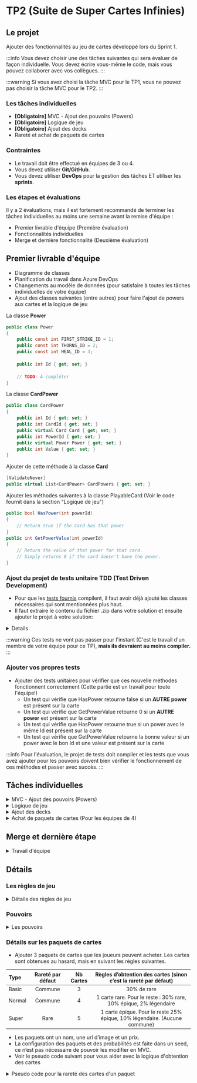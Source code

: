 # TP2 (Suite de Super Cartes Infinies)

## Le projet
Ajouter des fonctionnalités au jeu de cartes développé lors du Sprint 1.

:::info
Vous devez choisir une des tâches suivantes qui sera évaluer de façon individuelle. Vous devez écrire vous-même le code, mais vous pouvez collaborer avec vos collègues.
:::

:::warning
Si vous avez choisi la tâche MVC pour le TP1, vous ne pouvez pas choisir la tâche MVC pour le TP2.
:::

### Les tâches individuelles
- **\[Obligatoire\]** MVC - Ajout des pouvoirs (Powers)
- **\[Obligatoire\]** Logique de jeu
- **\[Obligatoire\]** Ajout des decks
- Rareté et achat de paquets de cartes

### Contraintes
- Le travail doit être effectué en équipes de 3 ou 4.
- Vous devez utiliser **Git/GitHub**.
- Vous devez utiliser **DevOps** pour la gestion des tâches ET utiliser les **sprints**.

### Les étapes et évaluations
Il y a 2 évaluations, mais il est fortement recommandé de terminer les tâches individuelles au moins une semaine avant la remise d'équipe :
- Premier livrable d'équipe (Première évaluation)
- Fonctionnalités individuelles
- Merge et dernière fonctionnalité (Deuxième évaluation)

## Premier livrable d'équipe
- Diagramme de classes
- Planification du travail dans Azure DevOps 
- Changements au modèle de données (pour satisfaire à toutes les tâches individuelles de votre équipe)
- Ajout des classes suivantes (entre autres) pour faire l'ajout de powers aux cartes et la logique de jeu

La classe **Power**
```csharp
public class Power
{
    public const int FIRST_STRIKE_ID = 1;
    public const int THORNS_ID = 2;
    public const int HEAL_ID = 3;

    public int Id { get; set; }

    // TODO: À compléter
}
```

La classe **CardPower**
```csharp
public class CardPower
{
    public int Id { get; set; }
    public int CardId { get; set; }
    public virtual Card Card { get; set; }
    public int PowerId { get; set; }
    public virtual Power Power { get; set; }
    public int Value { get; set; }
}
```

Ajouter de cette méthode à la classe **Card**
```csharp
[ValidateNever]
public virtual List<CardPower> CardPowers { get; set; }
```

Ajouter les méthodes suivantes à la classe PlayableCard (Voir le code fournit dans la section "Logique de jeu")
```csharp
public bool HasPower(int powerId)
{
    // Return true if the Card has that power
}
public int GetPowerValue(int powerId)
{
    // Return the value of that power for that card. 
    // Simply returns 0 if the card doesn't have the power.
}
```

### Ajout du projet de tests unitaire TDD (Test Driven Development)

- Pour que les [tests fournis](https://cegepedouardmontpetit.sharepoint.com/:u:/s/CMT420InformatiqueComitesCours-5W5/ETZ9RkBd_XxLulRU65bykOgBoy1J2h18KbqpFUgoup1J2w?e=IKFuWa) compilent, il faut avoir déjà ajouté les classes nécessaires qui sont mentionnées plus haut.
- Il faut extraire le contenu du fichier .zip dans votre solution et ensuite ajouter le projet à votre solution:

<details>
![alt text](image-3.png)
</details>

:::warning
Ces tests ne vont pas passer pour l'instant (C'est le travail d'un membre de votre équipe pour ce TP), **mais ils devraient au moins compiler.**
:::

### Ajouter vos propres tests

- Ajouter des tests unitaires pour vérifier que ces nouvelle méthodes fonctionnent correctement (Cette partie est un travail pour toute l'équipe!)
    - Un test qui vérifie que HasPower retourne false si un **AUTRE power** est présent sur la carte
    - Un test qui vérifie que GetPowerValue retourne 0 si un **AUTRE power** est présent sur la carte
    - Un test qui vérifie que HasPower retourne true si un power avec le même Id est présent sur la carte
    - Un test qui vérifie que GetPowerValue retourne la bonne valeur si un power avec le bon Id et une valeur est présent sur la carte

:::info
Pour l'évaluation, le projet de tests doit compiler et les tests que vous avez ajouter pour les pouvoirs doivent bien vérifier le fonctionnement de ces méthodes et passer avec succès.
:::

## Tâches individuelles
<details>
    <summary>MVC - Ajout des pouvoirs (Powers)</summary>

**Partie .Net:**
    - Les cartes peuvent avoir un certains nombres de pouvoirs.
    - Un pouvoir a un nom, une description et un icône.
    - Quand une carte possède un pouvoir, il peut y avoir une valeur entière en plus de la relation (Voir les pouvoirs dans les [règles de jeu](#les-règles-de-jeu))
    - Utiliser les Ids de pouvoirs de la classe Power dans votre seed et dans vos MatchEvents
    - Pouvoir associer les pouvoirs aux cartes dans le menu **Edit** (MVC)
        - Voir la liste des pouvoirs d'une carte et pouvoir les retirer un à un
        - Pouvoir ajouter un nouveau pouvoir avec une valeur entière
    - Afficher les pouvoirs (nom et valeur) des cartes dans l'index de cartes dans une nouvelle colonne
    - Ajouter les pouvoirs dans le seed

**Partie Angular:**
    - Voir les pouvoirs avec leur valeur sur les cartes sur le client, dans tous les endroits (Mes cartes, magasin, pendant une partie, etc)
    - Animer les pouvoirs en cliquant sur une carte dans Mes Cartes (Afficher l'icône du pouvoir sur la carte pendant 2 secondes)
        - Afficher les pouvoirs un après l'autre si il y en a plusieurs
        - Note: On fait ça pour tester les animations et être prêt à les afficher pendant un match
</details>

<details>
    <summary>Logique de jeu</summary>
    - Faire passer les tests de TDD (Voir les [règles de jeu](#les-règles-de-jeu))

L'event **PlayCardEvent**
```csharp
public class PlayCardEvent : MatchEvent
{
    // TODO: Ajouter tout ce qui manque
    public PlayCardEvent(MatchPlayerData currentPlayerData, MatchPlayerData opposingPlayerData, int playableCardId)
    {
    }
}
```
    - IMPORTANT: Il faut ajouter un pouvoir de votre choix. Si vous n'êtes pas certain ou si vous manquez d'inspiration, demandez à votre enseignant!
    - Il faut écrire des tests pour **le pouvoir au choix** et ils doivent également passer avec succès
    - IMPORTANT: En écrivant la logique de jeu, il faut utiliser des MatchEvents. Ces MatchsEvents vont être utilisés pour rejouer les changements sur le client.
    - Il faut donc au moint un MatchEvent pour **chaque pouvoir**, mais également un lorsqu'une carte **attaque, reçoit des dégâts ou meurt**.
    - Conseil: Ajoutez également un **CardActivationEvent**, ce sera un bon endroit pour gérer le combat et vérifier les pouvoirs d'une carte et les déclencher
    - Conseil: Utilisez les méthodes **HasPower** et **GetPowerValue** que vous avez ajouté à PlayableCard pour écrire la logique de jeu.
:::warning
    La gestion des événements sur le client est la responsabilité de toute l'équipe une fois que les parties individuelles ont été regroupées
:::
    - Le diagramme suivant donne une façon de faire pour gérer les events lors d'un combat. Le CardActivationEvent est un bon event pour inclure la logique de plusieurs pouvoirs, comme Heal.
    - Dans le diagramme, on peut voir que les CardDamageEvent des attaques sont directement sous l'event CardActivationEvent. Si vous préférez ajouter un AttackEvent qui s'occupe de gérer les dégâts d'attaque que se font les deux cartes, c'est une bonne idée.

    |![Alt text](/img/tps/tp2/image.png)|
    |-|

    |![alt text](image-4.png)|
    |-|



</details>

<details>
    <summary>Ajout des decks</summary>
    - Un deck a un nom en plus de contenir des cartes (les cartes qu'un joueur possède)
    - Lors du register, un deck qui se nomme "Depart" est créé automatiquement avec toutes les cartes du joueur. (C'est le deck courant du joueur)
    - Une même carte peut faire partie de plusieurs decks. (Les decks sont indépendants les uns des autres)
    - Si j'ai une copie (1 entrée OwnedCard) pour une carte, je peux la mettre au maximum une fois dans un deck. Si j'en ai N, je peux en ajouter N.
        - Donc quand j'ajoute une carte à un deck, je dois proposer à l'usager **SES** cartes qui ne sont **PAS** déjà dans **CE** deck.
    - Configuration MVC:
        - Nombre max de decks
        - Nombre max de cartes dans un deck
    - Client:
        - Afficher la liste des decks d'un joueur dans une section "Mes Decks"
        - Pouvoir créer un nouveau deck avec un nom au choix (en respectant la limite de decks de la configuration)
        - Pouvoir effacer un deck, si ce n'est pas le deck courant (On n'efface jamais de owned cards ou cards!)
        - Pouvoir ajouter et retirer une carte à un deck existant (en respectant la limite de carte de la configuration)
            - Assurez-vous de trier les cartes du joueur pour faciliter la sélection
        - Pouvoir rendre un deck courant
        - Doit etre impossible d'effacer le deck courant (vérification serveur)
    - Le code serveur doit être mis dans un service que vous devez créer.
    - Ajouter des tests unitaires pour le nouveaux service. Avec au minimum les tests suivants:
        - Tester la création d'un Deck
        - Tester la suppression d'un Deck
        - Tester l'**impossibilité** d'effacer un Deck qui n'est PAS au Player
        - Tester l'ajout d'une carte à un Deck (et l'impossibilité si la carte ET le Deck ne sont pas au Player)
        - Tester le retrait d'une carte d'un Deck (et l'impossibilité si le Deck n'est pas au Player)
    - Seul les cartes du Deck courant sont disponibles lors d’une partie. (Ce sont les cartes qui vont remplir le CardsPile du match pour ce joueur)
        - Changer le démarrage d'un Match pour utiliser les cartes du deck courrant

</details>

<details>
    <summary>Achat de paquets de cartes (Pour les équipes de 4)</summary>
    
    **Résumé:** Les joueurs peuvent acheter des paquets de cartes (Pack) avec une monnaie virtuelle dans le jeu.
    - Ajouter une rareté aux cartes. Il doit y avoir 4 niveaux: (Utilisé un enum)
        - Commune (Gris)
        - Rare (Vert)
        - Épique (Mauve)
        - Légendaire (Orange)
    - Ajouter la possibilité de voir et changer la rareté d’une carte en MVC.
    - Modifier le seed des cartes avec au moins 2 cartes pour chaque rareté.
    - Sur le client, il faut afficher un code de couleur sur les cartes pour pouvoir voir leur rareté. Une option simple c’est de modifier la couleur de fond du titre.
    - Tâche MVC de configuration de la monnaie virtuelle:
        - Reçue à la création du compte
        - Reçue après une victoire
        - Reçue après une défaite (plus petit montant)
    - Sur le client
        - Afficher la monnaie virtuelle du joueur dans la barre de menu au haut de l'écran.
        - Afficher la monnaie gagné dans le menu de victoire/défaite.
        - Afficher les différents paquets que le joueur peut acheter. 
        - Afficher l'ouverture de paquet sur le client avec un dialogue (qui affiche les cartes reçues)
    - Voir la [section sur les paquets de cartes](#détails-sur-les-paquets-de-cartes)
    - Le code serveur doit être mis dans un service que vous devez créer.
    - Ajouter des tests unitaires pour le nouveau service. Avec au minimum les tests suivants:
        - Vérifier que lorsque j'achète un paquet, je reçois le bon nombre de cartes et dépense la bonne quantité d'argent
        - Vérifier que je ne peux pas acheter un paquet si je n'ai pas assez d'argent
        - Vérifier que les cartes obtenus par le deck **le plus cher** ne sont **PAS communes** et qu'**au moins une carte** est épique.
        :::warning
        C'est assez complexe de tester la rareté des cartes, car il y a un élément aléatoire. On va voir dans une séance future l'utilisation de Mocks pour ce genre de cas. Pour l'instant, ce n'est pas nécessaire de tester la rareté des cartes obtenus aléatoirement.
        :::

</details>

## Merge et dernière étape
<details>
    <summary>Travail d'équipe</summary>
    - Compléter les tâches individuelles au moins une semaine avant la remise
    - Faire les merge vers votre branche commune

:::warning
    N'oubliez pas de commencer par faire un merge de la branche commune vers votre branche individuelle pour régler les conflits!
:::

    - Il faut ajouter une méthode PlayCard dans MatchService, qui va générer un PlayCardEvent.
    - Il faut ajouter une action PlayCard sur le Hub. Cette méthode va appeler PlayCard du MatchService et faire un ApplyEvents, comme les autres actions du Hub.
    - Ajoutez la gestion des évènements sur le client dans MatchService.
        - Il faut déplacer les cartes vers le BattleField lorsqu'elles sont jouées
        - Les déplacer vers le Graveyard lorsqu'elles meurent
        - Faire bouger une carte lorsqu'elle est activée (faire un mouvement qui montre qu'elle est activée)
        - Afficher l'icône des pouvoirs sur la carte lorsqu'ils sont activés (pour environ 1 seconde)
        - Mettre à jour le health des cartes lorsqu'il change
        - Mettre à jour le health des joueurs lorsqu'il change
    - Vous allez probablement avoir un problème avec l'ordre de vos cartes sur le BattleField. Voici de l'aide pour vous aider à le comprendre et le régler: [Ordre des éléments d'une liste avec EF](/info/DataOrder)

</details>

## Détails
### Les règles de jeu
<details>
    <summary>Détails des règles de jeu</summary>
    - Mélanger les cartes dans le CardsPile avant de démarrer une partie pour ne pas toujours commencer avec les mêmes cartes.
    - On peut jouer plusieurs cartes par tour, selon leur coût en « Mana ».
        - Chaque carte à un coût en Mana différent.
        - Pendant son tour, un joueur peut jouer une carte si il a assez de mana. On réduit ensuite son mana du coût de la carte.
        - Lorsque le Mana n’est pas utilisé, il est conservé pour le tour d’après.
        - Lorsqu'un joueur clique sur terminer, les cartes qui sont déjà en jeu doivent être "activé" une après l'autre pour faire un combat.
    - Lorsqu'une carte est joué, elle se place à la droite des cartes déjà en jeu.
    - Chaque carte a donc son "index", celle qui est le plus à gauche à l'index 0, la 2e l'index 1, etc.
    - Lorsqu'une carte est activé et qu'il y a une carte devant elle (l'adversaire a une carte avec le même index), les deux cartes se donnent des dégâts.
        - Chaque carte perd du health égal à l'attaque de la carte en face d'elle
    - Lorsqu'une carte est activé et qu'il n'y a pas de carte devant elle, elle blesse l'adversaire. Le Player adverse perd du health de la valeur de l'attaque.
    - Les pouvoirs des cartes affectent les combats
    - Lorsque les cartes sont activées, il faut commencer par la dernière qui a été joué et terminer avec celle qui est en jeu depuis le plus longtemps. On active donc les cartes de droite à gauche. Ce qui veut également dire que l'on commence par la carte avec l'index le plus élevé et que l'on termine avec l'index 0.

:::waring
Pour l'activation des cartes, c'est plus facile d'utiliser une boucle **for**. Comme c'est possible qu'une carte meurt, la liste de cartes du BattleField risque d'être modifié et on ne peut pas modifier la liste pendant une itération avec un **foreach**.
:::
</details>

### Pouvoirs
<details>
    <summary>Les pouvoirs</summary>
    - Il y a 3 pouvoirs (Power) que vous devez ajouter et vous devez en **ajouter 1 autre à votre choix**.
        - **First Strike** permet à une carte d’attaquer en « premier » et de ne pas recevoir de dégât **si elle tue la carte** de l’adversaire. (Fonctionne uniquement à l’attaque, pas à la défense)
        - **Thorns X** lorsqu’une carte défend, elle inflige X de dégâts AVANT de recevoir des dégâts. Si l’attaquant est tué par ces dégâts, l’attaque s’arrête et le défenseur ne reçoit pas de dégâts.
        - **Heal X** soigne les cartes alliées de X incluant elle-même AVANT d’attaquer (mais les cartes ne peuvent pas avoir plus de health qu’au départ.) 
    
 :::warning
    - Pour l’instant, les pouvoirs proposés ne nécessitent pas de garder un « état » et c’est conseillé de **choisir un pouvoir sans état pour le TP2**. Un exemple de pouvoir avec état, c’est « Stun » qui ajoute l'état « Stunned » à une carte. Nous allons ajouter des pouvoir avec état au TP3.
:::

:::tip
    - FirstStrikeEvent peut très bien être un évènement qui sert uniquement à afficher sur le client que le pouvoir a eu un effet pendant l'exécution de la logique du combat. (Pour que le joueur puisse comprendre pourquoi l'attaquant n'a pas reçu de dégât). C'est tout à fait correct si il ne contient aucun sous évènement.
    - Thorns doit contenir un sous event CardDamageEvent
    - Heal doit contenir un sous event HealCardEvent
:::
</details>

### Détails sur les paquets de cartes
- Ajouter 3 paquets de cartes que les joueurs peuvent acheter. Les cartes sont obtenues au hasard, mais en suivant les règles suivantes.

| Type | Rareté par défaut | Nb Cartes | Règles d’obtention des cartes (sinon c’est la rareté par défaut)
| :--- | :----: | :----: | :----: |
| Basic | Commune | 3 | 30% de rare
| Normal | Commune | 4 | 1 carte rare. Pour le reste : 30% rare, 10% épique, 2% légendaire
| Super	| Rare	| 5	| 1 carte épique. Pour le reste 25% épique, 10% légendaire. (Aucune commune)

- Les paquets ont un nom, une url d’image et un prix.
- La configuration des paquets et des probabilités est faite dans un seed, ce n’est pas nécessaire de pouvoir les modifier en MVC.
- Voir le pseudo code suivant pour vous aider avec la logique d'obtention des cartes

<details>
<summary>Pseudo code pour la rareté des cartes d'un paquet</summary>
```
// Une Probability possède : une value décimale (entre 0 et 1), une "rarity" et un "baseQty"
 
// Faire une liste de rareté de carte à obtenir
List<Rarity> GenerateRarities(int nbCards, int defaultRarity, List<Probability> probabilities)
    rarities = new List<Rarity>
 
    // Ajouter la quantité de base pour chaque probability à la liste
    foreach(probability of probabilities)
        for probability.baseQty
            add probability.rarity to rarities
 
    // Continuer de remplir la liste jusqu'à atteindre la quantité voulue
    while(rarities.Count < nbCards)
        rarity = GetRandomRarity(probabilites)
 
        if(rarity == null)
            add defaultRarity to rarities
        else
            add rarity to rarities
 
    return rarities

 
// Cette méthode permet d'obtenir une rareté au hasard
Rarity? GetRandomRarity(List<Probability> probabilities)
    X = Random Number Between 0 and 1
 
    for each rarity of probabilities:
        if probability.value < X:
            return probability.rarity
        else:
            X -= probability.value
 
    return null
```
Une fois que l’on a une liste de rareté, on peut prendre une carte au hasard avec chacune des raretés pour faire notre paquet. Les doublons sont permis. 
</details>

## Grille de correction
- 12% de la note pour l’évaluation individuelle (voir le document sur la correction individuelle)
    - 2% pour l'utilisation d'Azure DevOps Boards
    - 10% pour le code et les fonctionnalités
- 8% de la note pour l’évaluation de groupe
    -	3% pour la première remise
    -	5% pour la remise final



<!--

## Référence pour la remise finale en équipe

Une référence pour voir un client et un serveur fonctionnels.

- 🔗[Client](https://wonderful-tree-0ccc8c610.4.azurestaticapps.net/)

:::info
Vous pouvez simplement utiliser register pour ajouter vos propres joueurs
:::

- 🔗[Serveur](https://supercartesinfiniesTP2.azurewebsites.net/)

:::info
Username: admin@admin.com Le mot de passe: Passw0rd!
:::

-->

